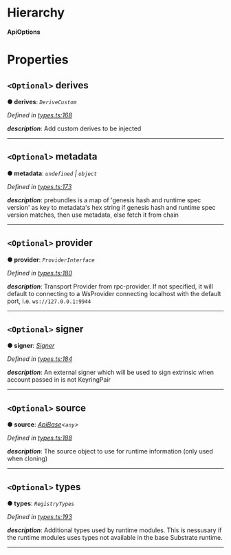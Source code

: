

# Hierarchy

**ApiOptions**

# Properties

<a id="derives"></a>

## `<Optional>` derives

**● derives**: *`DeriveCustom`*

*Defined in [types.ts:168](https://github.com/polkadot-js/api/blob/7e5b09a/packages/api/src/types.ts#L168)*

*__description__*: Add custom derives to be injected

___
<a id="metadata"></a>

## `<Optional>` metadata

**● metadata**: *`undefined` \| `object`*

*Defined in [types.ts:173](https://github.com/polkadot-js/api/blob/7e5b09a/packages/api/src/types.ts#L173)*

*__description__*: prebundles is a map of 'genesis hash and runtime spec version' as key to metadata's hex string if genesis hash and runtime spec version matches, then use metadata, else fetch it from chain

___
<a id="provider"></a>

## `<Optional>` provider

**● provider**: *`ProviderInterface`*

*Defined in [types.ts:180](https://github.com/polkadot-js/api/blob/7e5b09a/packages/api/src/types.ts#L180)*

*__description__*: Transport Provider from rpc-provider. If not specified, it will default to connecting to a WsProvider connecting localhost with the default port, i.e. `ws://127.0.0.1:9944`

___
<a id="signer"></a>

## `<Optional>` signer

**● signer**: *[Signer](_types_.signer.md)*

*Defined in [types.ts:184](https://github.com/polkadot-js/api/blob/7e5b09a/packages/api/src/types.ts#L184)*

*__description__*: An external signer which will be used to sign extrinsic when account passed in is not KeyringPair

___
<a id="source"></a>

## `<Optional>` source

**● source**: *[ApiBase](../classes/_base_.apibase.md)<`any`>*

*Defined in [types.ts:188](https://github.com/polkadot-js/api/blob/7e5b09a/packages/api/src/types.ts#L188)*

*__description__*: The source object to use for runtime information (only used when cloning)

___
<a id="types"></a>

## `<Optional>` types

**● types**: *`RegistryTypes`*

*Defined in [types.ts:193](https://github.com/polkadot-js/api/blob/7e5b09a/packages/api/src/types.ts#L193)*

*__description__*: Additional types used by runtime modules. This is nessusary if the runtime modules uses types not available in the base Substrate runtime.

___

